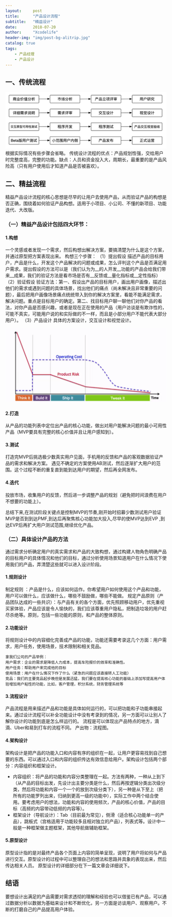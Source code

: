 ```yaml
---
layout:     post
title:      "产品设计流程"
subtitle:   "精益设计"
date:       2018-07-20
author:     "Xcodelife"
header-img: "img/post-bg-alitrip.jpg"
catalog: true
tags:
    - 产品经理
    - 产品设计
---
```

## 一、传统流程
![图：传统流程](/img/in-post/传统流程.png)
根据实际情况有些步骤会省略。
传统设计流程的优点：产品规划性强，交给用户时完整度高，完整的功能。缺点：人员和资金投入大，周期长，最重要的是产品风险高（只有用户使用后才知道产品是否被喜欢）。

## 二、精益流程
精益产品设计流程的核心思想是尽早的让用户去使用产品，从而验证产品的构想是否正确，围绕着如何验证产品构想。适用于小项目、小公司、不懂的新项目、功能迭代、大改版。

### （一）精益产品设计包括四大环节：

#### 1.构想
一个灵感或者发现一个需求，然后构想出解决方案，要搞清楚为什么是这个方案，并通过原型把方案表现出来。
构想三个步骤：
（1）提出假设
描述产品的目标用户，产品是什么，开发这个产品解决的问题或成果，怎么评判这个产品是否满足用户需求。提出假设的方法可以是（我们认为为__的人开发__功能的产品会给我们带来__成果，我们的验证方法是看市场是否有__反馈或__量化指标或__定性指标）
（2）验证假设
验证方法：第一、假设出产品的目标用户，画出用户画像，描述出他们的需求或遇到问题的具体场景，找出他们的痛点（尚未解决且非常重要的问题），最后把用户画像场景痛点统统带入到你的解决方案里，看能不能满足需求，解决问题。重点是目标用户的确定。第二、找目标用户聊一聊他们对你产品的看法，对你产品是否感兴趣，或者是现在正在使用的产品（用户访谈是有欺诈性的，可能不真实，可能用户说的和实际做的不一样，而且是小部分用户不能代表大部分用户）。
（3）产品设计
具体的方案设计，交互设计和视觉设计。

![图：构想阶段的重要性](/img/in-post/风险与运作成本.png)

#### 2.打造
从产品的功能列表中定位出产品的核心功能，做出对用户能解决问题的最小可用性产品（MVP要具有完整的核心价值并且让用户感知到）。

#### 3.测试
打造完MVP后挑选极少数真实用户见面，手机用的反馈和产品的客观数据验证产品的需求和解决方案。 遇见不确定的方案使用AB测试，然后逐渐扩大用户的范围。这个过程不断的重复直到能到达用户的期望，然后再全网发布。

#### 4.迭代
投放市场，收集用户的反馈，然后进一步调整产品的规划（避免把时间浪费在用户不想要的功能上）。

总结下来,在测试阶段关键点是控制MVP的节奏,刚开始时招募少数测试用户验证MVP是否到到达PMF,到达后再聚焦核心功能加大投入,尽早的使MVP达到EVP ,到达EVP后再扩大用户测试范围,继续优化产品。

### （二）具体设计产品的方法
通过需求分析确定用户的真实需求和产品的大致构想，通过构建人物角色明确产品的目标用户的具体情况和他们的目标，通过分析使用场景知道用户在什么情况下使用我们的产品，弄清楚这些就可以进入设计阶段。

#### 1.规则设计
制定规则 ：产品是什么，应该如何运作。你希望用户如何使用这个产品和功能，用户可以做什么，应该做什么，哪些不鼓励做，哪些不能做。
规定产品原则（产品团队达成的一些共识）：与产品有关的各个方面，优先照顾移动用户，优先重视买家体验，产品应该是令人愉快的，我们应该尊重用户隐私，把制造垃圾的用户赶尽杀绝等。原则，包括一些功能的原则，和产品的整体原则。

#### 2.功能设计
将规则设计中的内容细化完善成产品的功能，功能还需要考录这几个方面：用户需求，用户任务，使用场景，技术限制和相关竞品。
```
拿我们公司的产品举例：
用户需求：企业的需求是降低人力成本，提高车险报价的效率和准确性。
用户任务：帮助用户来完成他的目标
使用场景：用户在什么情况下作了什么（紧急的问题应该直接转人工功能）
竞品：我们的主要竞品起步晚但是发展迅猛，我们要在提高核心功能的基础上添加写提高用户体验增加用户粘性的功能，比如，客户管理，积分系统，财务管理系统等
```
#### 3.流程设计
产品流程是用来描述产品和功能是具体如何运行的，可以把功能和子功能串接起来。通过设计流程可以补全功能设计中没有考录到的情况，另一方面可以让别人了解你设计的功能到底是怎么样运行的。
流程是可以体现出产品特点的地方，滴滴、Uber和易到打车的流程不同。
产出物：流程图。

#### 4.架构设计
架构设计是把产品的功能入口和内容有序的组织在一起，让用户更容易找到自己想要的东西。可以通过入口和内容的组织传达有效信息给用户。架构设计包括两个部分：内容组织和框架设计。

* 内容组织：将产品的功能和内容分类整理在一起。方法有两种，一种从上到下（从产品的目标出发，先设计出主要分类是什么，然后再按逻辑分类出次级分类，然后将功能和内容一个一个的放到次级分类下），另一种是从下至上（把所有的功能罗列出来，归纳到更高一级的功能中），实际工作中两个结合使用。要考虑用户的想法，功能和内容的使用频次，产品的核心价值，产品的目标（高频的内容带动低频的内容等）。
* 框架设计（导航设计）：Tab（目前最为常见），侧滑（适合核心功能单一的产品），跳板式（宫格适用于功能较多且相对独立的产品），列表式等。设计中一般是一种框架做主题框架，其他导航做辅助框架。

#### 5.原型设计
原型设计指的是对最终产品各个页面上内容的简单呈现，说明了用户将如何与产品进行交互。原型设计的过程中可以整理自己的想法和思路并具象的表现出来，然后传达相关人员。
原型设计的详细部分在下一篇文章会详细说下。

## 结语
要想设计出满足的产品需要对需求透彻的理解和经验也可以借鉴已有产品，可以通过数据分析以数据为基础来设计和不断优化，另一方面是访谈用户、观察用户。不断的打磨自己的产品提高用户体验。


